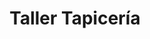 ---
title: "Taller Tapicería"
url: /ciudad-autonoma-de-buenos-aires/taller-tapiceria/
shop: Möbel
---